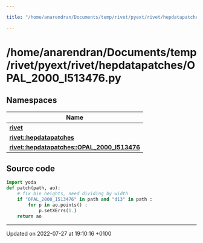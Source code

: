 ```yaml
---

title: "/home/anarendran/Documents/temp/rivet/pyext/rivet/hepdatapatches/OPAL_2000_I513476.py"

---
```


# /home/anarendran/Documents/temp/rivet/pyext/rivet/hepdatapatches/OPAL_2000_I513476.py



## Namespaces

| Name           |
| -------------- |
| **[rivet](http://example.org/namespaces/namespacerivet/)**  |
| **[rivet::hepdatapatches](http://example.org/namespaces/namespacerivet_1_1hepdatapatches/)**  |
| **[rivet::hepdatapatches::OPAL_2000_I513476](http://example.org/namespaces/namespacerivet_1_1hepdatapatches_1_1opal__2000__i513476/)**  |




## Source code

```python
import yoda
def patch(path, ao):
    # fix bin heights, need dividing by width
    if "OPAL_2000_I513476" in path and "d13" in path :
        for p in ao.points() :
            p.setXErrs(1.)
    return ao
```


-------------------------------

Updated on 2022-07-27 at 19:10:16 +0100
